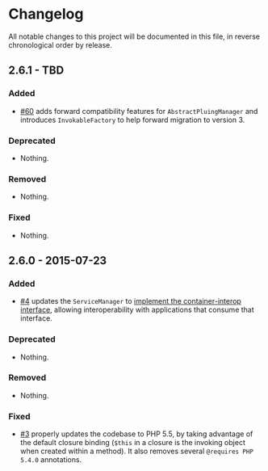 # Changelog

All notable changes to this project will be documented in this file, in reverse chronological order by release.

## 2.6.1 - TBD

### Added

- [#60](https://github.com/zendframework/zend-servicemanager/pull/60) adds forward compatibility features for
    `AbstractPluingManager` and introduces `InvokableFactory` to help forward migration to version 3.

### Deprecated

- Nothing.

### Removed

- Nothing.

### Fixed

- Nothing.

## 2.6.0 - 2015-07-23

### Added

- [#4](https://github.com/zendframework/zend-servicemanager/pull/4) updates the
    `ServiceManager` to [implement the container-interop interface](https://github.com/container-interop/container-interop),
    allowing interoperability with applications that consume that interface.

### Deprecated

- Nothing.

### Removed

- Nothing.

### Fixed

- [#3](https://github.com/zendframework/zend-servicemanager/pull/3) properly updates the
  codebase to PHP 5.5, by taking advantage of the default closure binding
  (`$this` in a closure is the invoking object when created within a method). It
  also removes several `@requires PHP 5.4.0` annotations.
